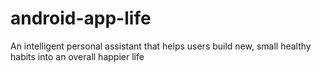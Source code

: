 # android-app-life
An intelligent personal assistant that helps users build new, small healthy habits into an overall happier life
